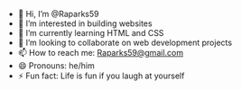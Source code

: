 - 👋 Hi, I’m @Raparks59
- 👀 I’m interested in building websites
- 🌱 I’m currently learning HTML and CSS
- 💞️ I’m looking to collaborate on web development projects
- 📫 How to reach me: Raparks59@gmail.com
- 😄 Pronouns: he/him
- ⚡ Fun fact: Life is fun if you laugh at yourself
